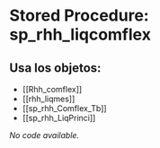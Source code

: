 # Stored Procedure: sp_rhh_liqcomflex

## Usa los objetos:
- [[Rhh_comflex]]
- [[rhh_liqmes]]
- [[sp_rhh_Comflex_Tb]]
- [[sp_rhh_LiqPrinci]]

*No code available.*
